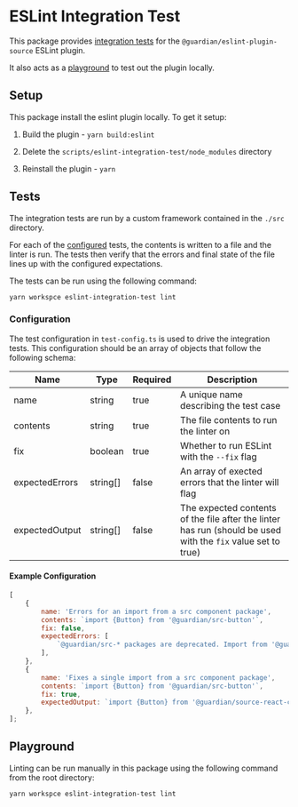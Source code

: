 # ESLint Integration Test

This package provides [integration tests](#tests) for the `@guardian/eslint-plugin-source` ESLint plugin.

It also acts as a [playground](#playground) to test out the plugin locally.

## Setup

This package install the eslint plugin locally. To get it setup:

1. Build the plugin - `yarn build:eslint`

2. Delete the `scripts/eslint-integration-test/node_modules` directory

3. Reinstall the plugin - `yarn`

## Tests

The integration tests are run by a custom framework contained in the `./src` directory.

For each of the [configured](#configuration) tests, the contents is written to a file and the linter is run. The tests then verify that the errors and final state of the file lines up with the configured expectations.

The tests can be run using the following command:

`yarn workspce eslint-integration-test lint`

### Configuration

The test configuration in `test-config.ts` is used to drive the integration tests. This configuration should be an array of objects that follow the following schema:

| Name           | Type     | Required | Description                                                                                                  |
| -------------- | -------- | -------- | ------------------------------------------------------------------------------------------------------------ |
| name           | string   | true     | A unique name describing the test case                                                                       |
| contents       | string   | true     | The file contents to run the linter on                                                                       |
| fix            | boolean  | true     | Whether to run ESLint with the `--fix` flag                                                                  |
| expectedErrors | string[] | false    | An array of exected errors that the linter will flag                                                         |
| expectedOutput | string[] | false    | The expected contents of the file after the linter has run (should be used with the `fix` value set to true) |

#### Example Configuration

```js
[
    {
        name: 'Errors for an import from a src component package',
        contents: `import {Button} from '@guardian/src-button'`,
        fix: false,
        expectedErrors: [
            `@guardian/src-* packages are deprecated. Import from '@guardian/source-react-components' instead`,
        ],
    },
    {
        name: 'Fixes a single import from a src component package',
        contents: `import {Button} from '@guardian/src-button'`,
        fix: true,
        expectedOutput: `import {Button} from '@guardian/source-react-components'`,
    },
];
```

## Playground

Linting can be run manually in this package using the following command from the root directory:

`yarn workspce eslint-integration-test lint`
